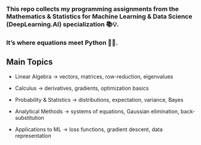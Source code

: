 ### This repo collects my programming assignments from the Mathematics & Statistics for Machine Learning & Data Science (DeepLearning.AI) specialization 📚💡.
### It’s where equations meet Python 🐍✨.

## Main Topics

- Linear Algebra → vectors, matrices, row-reduction, eigenvalues

- Calculus → derivatives, gradients, optimization basics

- Probability & Statistics → distributions, expectation, variance, Bayes

- Analytical Methods → systems of equations, Gaussian elimination, back-substitution

- Applications to ML → loss functions, gradient descent, data representation
